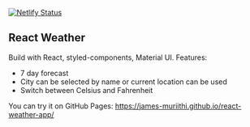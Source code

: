 [![Netlify Status](https://api.netlify.com/api/v1/badges/817cf6e3-c1dd-4108-ae98-8443baf06e74/deploy-status)](https://app.netlify.com/sites/reactweather-app/deploys)
## React Weather

Build with React, styled-components, Material UI.
Features:
* 7 day forecast
* City can be selected by name or current location can be used
* Switch between Celsius and Fahrenheit

You can try it on GitHub Pages: 
https://james-muriithi.github.io/react-weather-app/

